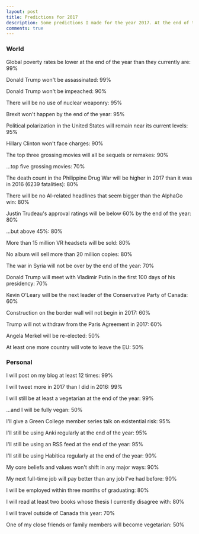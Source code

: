 ```yaml
---
layout: post
title: Predictions for 2017
description: Some predictions I made for the year 2017. At the end of the year, I'll score them and see how well-calibrated I am.
comments: true
---
```


### World

Global poverty rates be lower at the end of the year than they currently are: 99%

Donald Trump won't be assassinated: 99%

Donald Trump won't be impeached: 90%

There will be no use of nuclear weaponry: 95%

Brexit won't happen by the end of the year: 95%

Political polarization in the United States will remain near its current levels: 95%

Hillary Clinton won't face charges: 90%

The top three grossing movies will all be sequels or remakes: 90%

...top five grossing movies: 70%

The death count in the Philippine Drug War will be higher in 2017 than it was in 2016 (6239 fatalities): 80%

There will be no AI-related headlines that seem bigger than the AlphaGo win: 80%

Justin Trudeau's approval ratings will be below 60% by the end of the year: 80%

...but above 45%: 80%

More than 15 million VR headsets will be sold: 80%

No album will sell more than 20 million copies: 80%

The war in Syria will not be over by the end of the year: 70%

Donald Trump will meet with Vladimir Putin in the first 100 days of his presidency: 70%

Kevin O'Leary will be the next leader of the Conservative Party of Canada: 60%

Construction on the border wall will not begin in 2017: 60%

Trump will not withdraw from the Paris Agreement in 2017: 60%

Angela Merkel will be re-elected: 50%

At least one more country will vote to leave the EU: 50%

### Personal

I will post on my blog at least 12 times: 99%

I will tweet more in 2017 than I did in 2016: 99%

I will still be at least a vegetarian at the end of the year: 99%

...and I will be fully vegan: 50%

I'll give a Green College member series talk on existential risk: 95%

I'll still be using Anki regularly at the end of the year: 95%

I'll still be using an RSS feed at the end of the year: 95%

I'll still be using Habitica regularly at the end of the year: 90%

My core beliefs and values won't shift in any major ways: 90%

My next full-time job will pay better than any job I've had before: 90%

I will be employed within three months of graduating: 80%

I will read at least two books whose thesis I currently disagree with: 80%

I will travel outside of Canada this year: 70%

One of my close friends or family members will become vegetarian: 50%